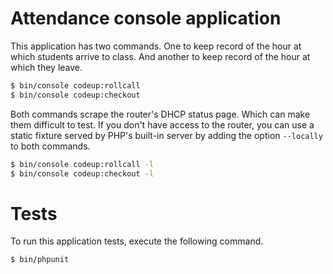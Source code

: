 # Attendance console application

This application has two commands. One to keep record of the hour at which
students arrive to class. And another to keep record of the hour at which they
leave.

```bash
$ bin/console codeup:rollcall
$ bin/console codeup:checkout
```

Both commands scrape the router's DHCP status page. Which can make them
difficult to test. If you don't have access to the router, you can use a static
fixture served by PHP's built-in server by adding the option `--locally` to both
commands.

```bash
$ bin/console codeup:rollcall -l
$ bin/console codeup:checkout -l
```

# Tests

To run this application tests, execute the following command.

```bash
$ bin/phpunit
```
